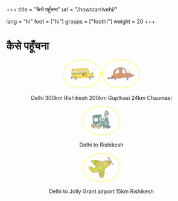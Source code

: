 +++
title = "कैसे पहूँचना"
url = "/howtoarrivehi/"

lang = "hi"
foot = ["hi"]
groups = ["foothi"]
weight = 20
+++

<h1>कैसे पहूँचना</h1>
<div data-role="main" class="ui-content" style="text-align:center;">
<img src="/img/howbus.png" style="width:100px;">
<img src="/img/howcar.png" style="width:100px;">
<p>Delhi 300km Rishikesh 200km Guptkasi 24km Chaumasi</p>
<img src="/img/howtrain.png" style="width:100px;">
<p>Delhi to Rishikesh</p>
<img src="/img/howplane.png" style="width:100px;">
<p>Delhi to Jolly Grant airport 15km Rishikesh</p>
